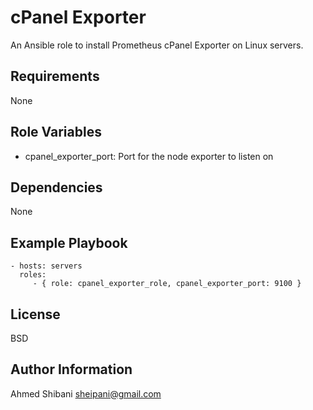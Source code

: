 cPanel Exporter
=========

An Ansible role to install Prometheus cPanel Exporter on Linux servers.

Requirements
------------

None

Role Variables
--------------

- cpanel_exporter_port: Port for the node exporter to listen on

Dependencies
------------

None

Example Playbook
----------------

    - hosts: servers
      roles:
         - { role: cpanel_exporter_role, cpanel_exporter_port: 9100 }

License
-------

BSD

Author Information
------------------

Ahmed Shibani <sheipani@gmail.com>